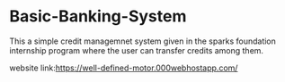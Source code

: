 # Basic-Banking-System

This a simple credit managemnet system given in the sparks foundation internship program where the user can transfer credits among them.



 website link:https://well-defined-motor.000webhostapp.com/

